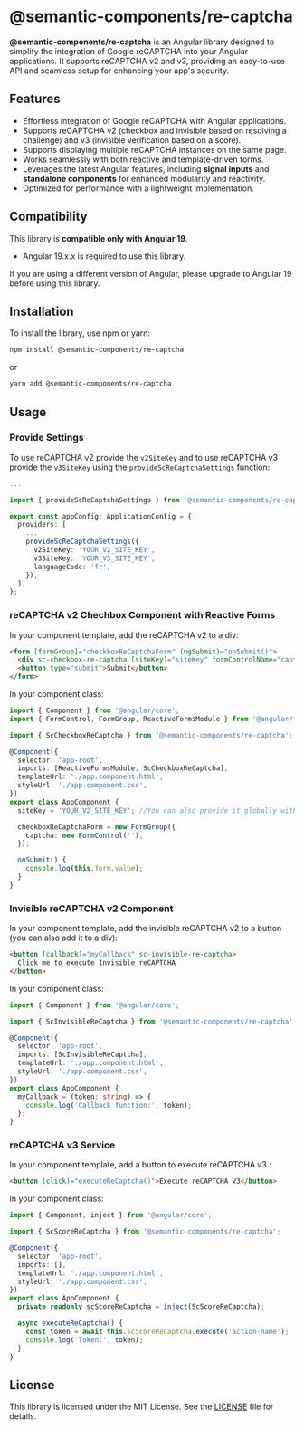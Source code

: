 # @semantic-components/re-captcha

**@semantic-components/re-captcha** is an Angular library designed to simplify the integration of Google reCAPTCHA into your Angular applications. It supports reCAPTCHA v2 and v3, providing an easy-to-use API and seamless setup for enhancing your app's security.

## Features

- Effortless integration of Google reCAPTCHA with Angular applications.
- Supports reCAPTCHA v2 (checkbox and invisible based on resolving a challenge) and v3 (invisible verification based on a score).
- Supports displaying multiple reCAPTCHA instances on the same page.
- Works seamlessly with both reactive and template-driven forms.
- Leverages the latest Angular features, including **signal inputs** and **standalone components** for enhanced modularity and reactivity.
- Optimized for performance with a lightweight implementation.

## Compatibility

This library is **compatible only with Angular 19**.

- Angular 19.x.x is required to use this library.

If you are using a different version of Angular, please upgrade to Angular 19 before using this library.

## Installation

To install the library, use npm or yarn:

```bash
npm install @semantic-components/re-captcha
```

or

```bash
yarn add @semantic-components/re-captcha
```

## Usage

### Provide Settings

To use reCAPTCHA v2 provide the `v2SiteKey` and to use reCAPTCHA v3 provide the `v3SiteKey` using the `provideScReCaptchaSettings` function:

```typescript
...

import { provideScReCaptchaSettings } from '@semantic-components/re-captcha';

export const appConfig: ApplicationConfig = {
  providers: [
    ...
    provideScReCaptchaSettings({
      v2SiteKey: 'YOUR_V2_SITE_KEY',
      v3SiteKey: 'YOUR_V3_SITE_KEY',
      languageCode: 'fr',
    }),
  ],
};
```

### reCAPTCHA v2 Chechbox Component with Reactive Forms

In your component template, add the reCAPTCHA v2 to a div:

```html
<form [formGroup]="checkboxReCaptchaForm" (ngSubmit)="onSubmit()">
  <div sc-checkbox-re-captcha [siteKey]="siteKey" formControlName="captcha"></div>
  <button type="submit">Submit</button>
</form>
```

In your component class:

```typescript
import { Component } from '@angular/core';
import { FormControl, FormGroup, ReactiveFormsModule } from '@angular/forms';

import { ScCheckboxReCaptcha } from '@semantic-components/re-captcha';

@Component({
  selector: 'app-root',
  imports: [ReactiveFormsModule, ScCheckboxReCaptcha],
  templateUrl: './app.component.html',
  styleUrl: './app.component.css',
})
export class AppComponent {
  siteKey = 'YOUR_V2_SITE_KEY'; //You can also provide it globally with provideScReCaptchaSettings

  checkboxReCaptchaForm = new FormGroup({
    captcha: new FormControl(''),
  });

  onSubmit() {
    console.log(this.form.value);
  }
}
```

### Invisible reCAPTCHA v2 Component

In your component template, add the invisible reCAPTCHA v2 to a button (you can also add it to a div):

```html
<button [callback]="myCallback" sc-invisible-re-captcha>
  Click me to execute Invisible reCAPTCHA
</button>
```

In your component class:

```typescript
import { Component } from '@angular/core';

import { ScInvisibleReCaptcha } from '@semantic-components/re-captcha';

@Component({
  selector: 'app-root',
  imports: [ScInvisibleReCaptcha],
  templateUrl: './app.component.html',
  styleUrl: './app.component.css',
})
export class AppComponent {
  myCallback = (token: string) => {
    console.log('Callback function:', token);
  };
}
```

### reCAPTCHA v3 Service

In your component template, add a button to execute reCAPTCHA v3 :

```html
<button (click)="executeReCaptcha()">Execute reCAPTCHA V3</button>
```

In your component class:

```typescript
import { Component, inject } from '@angular/core';

import { ScScoreReCaptcha } from '@semantic-components/re-captcha';

@Component({
  selector: 'app-root',
  imports: [],
  templateUrl: './app.component.html',
  styleUrl: './app.component.css',
})
export class AppComponent {
  private readonly scScoreReCaptcha = inject(ScScoreReCaptcha);

  async executeReCaptcha() {
    const token = await this.scScoreReCaptcha.execute('action-name');
    console.log('Token:', token);
  }
}
```

## License

This library is licensed under the MIT License. See the [LICENSE](../../LICENSE) file for details.

